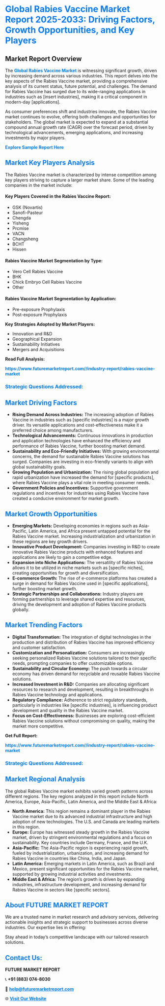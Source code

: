 <h1 style="color: #007BFF;">Global Rabies Vaccine Market Report 2025-2033: Driving Factors, Growth Opportunities, and Key Players</h1>

<section id="overview">
<h2>Market Report Overview</h2>
<p>The <a href="https://www.futuremarketreport.com//industry-report/rabies-vaccine-market" style="color: #007BFF; text-decoration: none;"><strong>Global Rabies Vaccine Market</strong></a> is witnessing significant growth, driven by increasing demand across various industries. This report delves into the key aspects of the Rabies Vaccine market, providing a comprehensive analysis of its current status, future potential, and challenges. The demand for Rabies Vaccine has surged due to its wide-ranging applications in industries such as [insert industries], making it a critical component in modern-day [applications].</p>
<p>As consumer preferences shift and industries innovate, the Rabies Vaccine market continues to evolve, offering both challenges and opportunities for stakeholders. The global market is expected to expand at a substantial compound annual growth rate (CAGR) over the forecast period, driven by technological advancements, emerging applications, and increasing investments by major players.</p>
</section>

<section id="overview">
<p><a href="https://www.futuremarketreport.com//request-sample/reportId=58935" style="color: #007BFF; text-decoration: none;"><strong>Explore Sample Report Here</strong></a></p>
</section>

<section id="key-players">
<h2 style="color: #007BFF;">Market Key Players Analysis</h2>
<p>The Rabies Vaccine market is characterized by intense competition among key players striving to capture a larger market share. Some of the leading companies in the market include:</p>
<h4>Key Players Covered in the Rabies Vaccine Report:</h4>
<ul><li>GSK (Novartis)</li><li>Sanofi-Pasteur</li><li>Chengda</li><li>Yisheng</li><li>Prcmise</li><li>VACN</li><li>Changsheng</li><li>BCHT</li><li>Hissen</li></ul>
<h4>Rabies Vaccine Market Segmentation by Type:</h4>
<ul><li>Vero Cell Rabies Vaccine</li><li>BHK</li><li>Chick Embryo Cell Rabies Vaccine</li><li>Other</li></ul>

<h4>Rabies Vaccine Market Segmentation by Application:</h4>
<ul><li>Pre-exposure Prophylaxis</li><li>Post-exposure Prophylaxis</li></ul>
<p><strong>Key Strategies Adopted by Market Players:</strong></p>
<ul>
<li>Innovation and R&D</li>
<li>Geographical Expansion</li>
<li>Sustainability Initiatives</li>
<li>Mergers and Acquisitions</li>
</ul>
</section>

<section>
<p><strong>Read Full Analysis: </strong></p><a href="https://www.futuremarketreport.com//industry-report/rabies-vaccine-market" style="color: #007BFF; text-decoration: none;"><strong>https://www.futuremarketreport.com//industry-report/rabies-vaccine-market</strong></a>
<h3 style="color: #007BFF;">Strategic Questions Addressed:</h3>
</section>

<section id="driving-factors">
<h2 style="color: #007BFF;">Market Driving Factors</h2>
<ul>
<li><strong>Rising Demand Across Industries:</strong> The increasing adoption of Rabies Vaccine in industries such as [specific industries] is a major growth driver. Its versatile applications and cost-effectiveness make it a preferred choice among manufacturers.</li>
<li><strong>Technological Advancements:</strong> Continuous innovations in production and application technologies have enhanced the efficiency and performance of Rabies Vaccine, further boosting market demand.</li>
<li><strong>Sustainability and Eco-Friendly Initiatives:</strong> With growing environmental concerns, the demand for sustainable Rabies Vaccine solutions has surged. Companies are investing in eco-friendly variants to align with global sustainability goals.</li>
<li><strong>Growing Population and Urbanization:</strong> The rising global population and rapid urbanization have increased the demand for [specific products], where Rabies Vaccine plays a vital role in meeting consumer needs.</li>
<li><strong>Government Policies and Incentives:</strong> Supportive government regulations and incentives for industries using Rabies Vaccine have created a conducive environment for market growth.</li>
</ul>
</section>

<section id="growth-opportunities">
<h2 style="color: #007BFF;">Market Growth Opportunities</h2>
<ul>
<li><strong>Emerging Markets:</strong> Developing economies in regions such as Asia-Pacific, Latin America, and Africa present untapped potential for the Rabies Vaccine market. Increasing industrialization and urbanization in these regions are key growth drivers.</li>
<li><strong>Innovative Product Development:</strong> Companies investing in R&D to create innovative Rabies Vaccine products with enhanced features and applications are likely to gain a competitive edge.</li>
<li><strong>Expansion into Niche Applications:</strong> The versatility of Rabies Vaccine allows it to be utilized in niche markets such as [specific niches], creating opportunities for growth and diversification.</li>
<li><strong>E-commerce Growth:</strong> The rise of e-commerce platforms has created a surge in demand for Rabies Vaccine used in [specific applications], further boosting market growth.</li>
<li><strong>Strategic Partnerships and Collaborations:</strong> Industry players are forming partnerships to leverage shared expertise and resources, driving the development and adoption of Rabies Vaccine products globally.</li>
</ul>
</section>

<section id="trending-factors">
<h2 style="color: #007BFF;">Market Trending Factors</h2>
<ul>
<li><strong>Digital Transformation:</strong> The integration of digital technologies in the production and distribution of Rabies Vaccine has improved efficiency and customer satisfaction.</li>
<li><strong>Customization and Personalization:</strong> Consumers are increasingly seeking personalized Rabies Vaccine solutions tailored to their specific needs, prompting companies to offer customizable options.</li>
<li><strong>Sustainability and Circular Economy:</strong> The push towards a circular economy has driven demand for recyclable and reusable Rabies Vaccine solutions.</li>
<li><strong>Increased Investment in R&D:</strong> Companies are allocating significant resources to research and development, resulting in breakthroughs in Rabies Vaccine technology and applications.</li>
<li><strong>Regulatory Compliance:</strong> Adherence to strict regulatory standards, particularly in industries like [specific industries], is influencing product development and quality in the Rabies Vaccine market.</li>
<li><strong>Focus on Cost-Effectiveness:</strong> Businesses are exploring cost-efficient Rabies Vaccine solutions without compromising on quality, making the market more competitive.</li>
</ul>
</section>

<section>
<p><strong>Get Full Report: </strong></p><a href="https://www.futuremarketreport.com//industry-report/rabies-vaccine-market" style="color: #007BFF; text-decoration: none;"><strong>https://www.futuremarketreport.com//industry-report/rabies-vaccine-market</strong></a>
<h3 style="color: #007BFF;">Strategic Questions Addressed:</h3>
</section>


<section id="regional-analysis">
<h2 style="color: #007BFF;">Market Regional Analysis</h2>
<p>The global Rabies Vaccine market exhibits varied growth patterns across different regions. The key regions analyzed in this report include North America, Europe, Asia-Pacific, Latin America, and the Middle East & Africa:</p>
<ul>
<li><strong>North America:</strong> This region remains a dominant player in the Rabies Vaccine market due to its advanced industrial infrastructure and high adoption of new technologies. The U.S. and Canada are leading markets in this region.</li>
<li><strong>Europe:</strong> Europe has witnessed steady growth in the Rabies Vaccine market, driven by stringent environmental regulations and a focus on sustainability. Key countries include Germany, France, and the U.K.</li>
<li><strong>Asia-Pacific:</strong> The Asia-Pacific region is experiencing rapid growth, fueled by industrialization, urbanization, and increasing demand for Rabies Vaccine in countries like China, India, and Japan.</li>
<li><strong>Latin America:</strong> Emerging markets in Latin America, such as Brazil and Mexico, present significant opportunities for the Rabies Vaccine market, supported by growing industrial activities and investments.</li>
<li><strong>Middle East & Africa:</strong> The region’s growth is driven by expanding industries, infrastructure development, and increasing demand for Rabies Vaccine in sectors like [specific sectors].</li>
</ul>
</section>

<footer>
<h2 style="color: #007BFF;">About FUTURE MARKET REPORT</h2>
<p>We are a trusted name in market research and advisory services, delivering actionable insights and strategic support to businesses across diverse industries. Our expertise lies in offering:</p>

<p>Stay ahead in today’s competitive landscape with our tailored research solutions.</p>

<h2 style="color: #007BFF;">Contact Us:</h2>
<p><strong>FUTURE MARKET REPORT</strong></p>
<p>📞 <strong>+91 (883) 074-8030</strong></p>
<p>📧 <strong><a href="mailto:help@futuremarketreport.com" style="color: #007BFF;">help@futuremarketreport.com</a></strong></p>
<p>🌐 <strong><a href="https://www.futuremarketreport.com/" style="color: #007BFF;">Visit Our Website</a></strong></p>
</footer>
